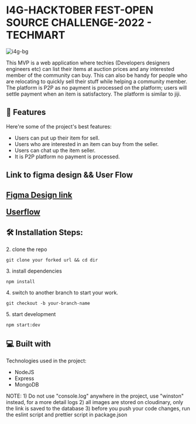# I4G-HACKTOBER FEST-OPEN SOURCE CHALLENGE-2022 - TECHMART

![i4g-bg](https://user-images.githubusercontent.com/70960505/193130210-583a1493-dc4d-4ca8-96cd-8cdf63daafd8.png)

<p id="description">This MVP is a web application where techies (Developers designers engineers etc) can list their items at auction prices and any interested member of the community can buy. This can also be handy for people who are relocating to quickly sell their stuff while helping a community member. The platform is P2P as no payment is processed on the platform; users will settle payment when an item is satisfactory. The platform is similar to jiji.</p>

<h2>🧐 Features</h2>

Here're some of the project's best features:

-   Users can put up their item for sell.
-   Users who are interested in an item can buy from the seller.
-   Users can chat up the item seller.
-   It is P2P platform no payment is processed.

<h2>Link to figma design && User Flow<h2>
  
<a href="https://www.figma.com/file/cK9hICwy4Tcs7Nw2mXh0Aj/I4G-Open-Source?node-id=2%3A686" target="_blank">Figma Design link</a>

<a href="https://docs.google.com/document/d/1oHGzqxiLVKEQIqG4-rfzH9SYnIv6cKozLW1FLvubLcU/edit?usp=sharing" target="_blank">Userflow</a>

<h2>🛠️ Installation Steps:</h2>

<p>2. clone the repo</p>

```
git clone your forked url && cd dir
```

<p>3. install dependencies</p>

```
npm install
```

<p>4. switch to another branch to start your work.</p>

```
git checkout -b your-branch-name
```

<p>5. start development</p>

```
npm start:dev
```

<h2>💻 Built with</h2>

Technologies used in the project:

-   NodeJS
-   Express
-   MongoDB

NOTE: 1) Do not use "console.log" anywhere in the project, use "winston" instead, for a more detail logs 2) all images are stored on cloudinary, only the link is saved to the database 3) before you push your code changes, run the eslint script and prettier script in package.json
